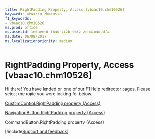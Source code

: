 ```yaml
---
title: RightPadding Property, Access [vbaac10.chm10526]
keywords: vbaac10.chm10526
f1_keywords:
- vbaac10.chm10526
ms.prod: office
ms.assetid: 1e6aeeed-f84d-412b-9332-2ea3304dddf8
ms.date: 06/08/2017
ms.localizationpriority: medium
---
```



# RightPadding Property, Access [vbaac10.chm10526]

Hi there! You have landed on one of our F1 Help redirector pages. Please select the topic you were looking for below.

[CustomControl.RightPadding property (Access)](https://msdn.microsoft.com/library/eaa9ae99-22f9-f237-da25-9515d3b8d8a6%28Office.15%29.aspx)

[NavigationButton.RightPadding property (Access)](https://msdn.microsoft.com/library/16a951da-7b28-7013-9183-b79d903dbad5%28Office.15%29.aspx)

[CommandButton.RightPadding property (Access)](https://msdn.microsoft.com/library/f5a02077-2598-3b5c-58c9-fa77d5947cff%28Office.15%29.aspx)

[!include[Support and feedback](~/includes/feedback-boilerplate.md)]